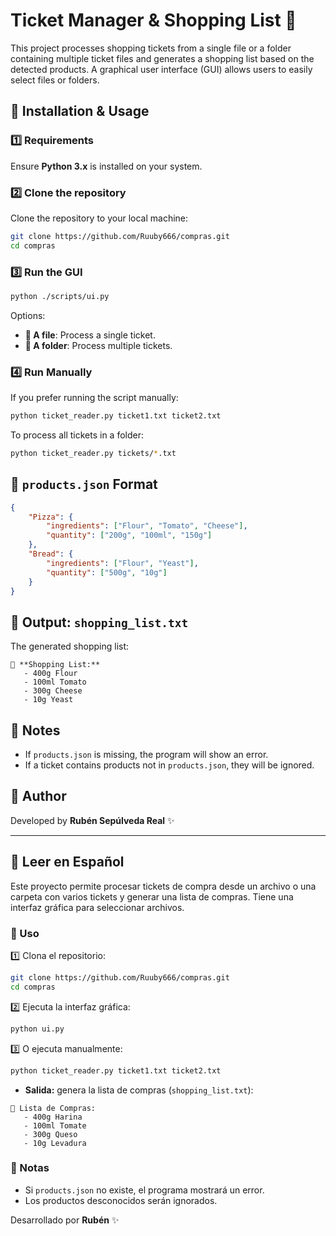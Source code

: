 # Ticket Manager & Shopping List 🛒

This project processes shopping tickets from a single file or a folder containing multiple ticket files and generates a shopping list based on the detected products. A graphical user interface (GUI) allows users to easily select files or folders.

## 🚀 Installation & Usage

### 1️⃣ Requirements

Ensure **Python 3.x** is installed on your system.

### 2️⃣ Clone the repository

Clone the repository to your local machine:

```bash
git clone https://github.com/Ruuby666/compras.git
cd compras
```

### 3️⃣ Run the GUI

```bash
python ./scripts/ui.py
```

Options:

- **📄 A file**: Process a single ticket.
- **📂 A folder**: Process multiple tickets.

### 4️⃣ Run Manually

If you prefer running the script manually:

```bash
python ticket_reader.py ticket1.txt ticket2.txt
```

To process all tickets in a folder:

```bash
python ticket_reader.py tickets/*.txt
```

## 📜 `products.json` Format

```json
{
    "Pizza": {
        "ingredients": ["Flour", "Tomato", "Cheese"],
        "quantity": ["200g", "100ml", "150g"]
    },
    "Bread": {
        "ingredients": ["Flour", "Yeast"],
        "quantity": ["500g", "10g"]
    }
}
```

## 📝 Output: `shopping_list.txt`

The generated shopping list:

```
🛒 **Shopping List:**
   - 400g Flour
   - 100ml Tomato
   - 300g Cheese
   - 10g Yeast
```

## 📌 Notes

- If `products.json` is missing, the program will show an error.
- If a ticket contains products not in `products.json`, they will be ignored.

## 🤖 Author

Developed by **Rubén Sepúlveda Real** ✨

---

## 📖 Leer en Español

Este proyecto permite procesar tickets de compra desde un archivo o una carpeta con varios tickets y generar una lista de compras. Tiene una interfaz gráfica para seleccionar archivos.

### 🚀 Uso

1️⃣ Clona el repositorio:

```bash
git clone https://github.com/Ruuby666/compras.git
cd compras
```

2️⃣ Ejecuta la interfaz gráfica:

```bash
python ui.py
```

3️⃣ O ejecuta manualmente:

```bash
python ticket_reader.py ticket1.txt ticket2.txt
```

- **Salida:** genera la lista de compras (`shopping_list.txt`):

```
🛒 Lista de Compras:
   - 400g Harina
   - 100ml Tomate
   - 300g Queso
   - 10g Levadura
```

### 📌 Notas

- Si `products.json` no existe, el programa mostrará un error.
- Los productos desconocidos serán ignorados.

Desarrollado por **Rubén** ✨

